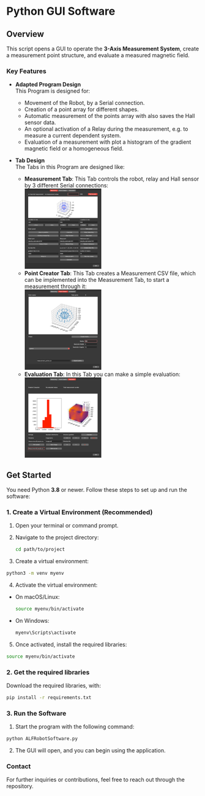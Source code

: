 # Python GUI Software

## Overview

This script opens a GUI to operate the **3-Axis Measurement System**, create a measurement point structure, and evaluate a measured magnetic field.

### Key Features
- **Adapted Program Design**  
  This Program is designed for:
  - Movement of the Robot, by a Serial connection.
  - Creation of a point array for different shapes.
  - Automatic measurement of the points array with also saves the Hall sensor data.
  - An optional activation of a Relay during the measurement, e.g. to measure a current dependent system.
  - Evaluation of a measurement with plot a histogram of the gradient magnetic field or a homogeneous field.

- **Tab Design**  
  The Tabs in this Program are designed like:
  - **Measurement Tab**: This Tab controls the robot, relay and Hall sensor by 3 different Serial connections:  
    <img src="Screenshots/measurementImage.png" width="200">  
  - **Point Creator Tab**: This Tab creates a Measurement CSV file, which can be implemented into the Measurement Tab, to start a measurement through it:  
    <img src="Screenshots/pointCreatorImage.png" width="200">  
  - **Evaluation Tab**: In this Tab you can make a simple evaluation:  
    <img src="Screenshots/evaluationImage.png" width="200">  

## Get Started

You need Python **3.8** or newer. Follow these steps to set up and run the software:

### 1. Create a Virtual Environment (Recommended)

1. Open your terminal or command prompt.
2. Navigate to the project directory:
   ```bash
   cd path/to/project
   ```

3. Create a virtual environment:
  ```bash
  python3 -m venv myenv
  ```

4. Activate the virtual environment:
 - On macOS/Linux:
    ```bash
    source myenv/bin/activate
    ```

- On Windows:
    ```bash
    myenv\Scripts\activate
    ```

5. Once activated, install the required libraries:
  ```bash
  source myenv/bin/activate
  ```
### 2. Get the required libraries
Download the required libraries, with:
```bash
pip install -r requirements.txt
```
### 3. Run the Software
1. Start the program with the following command:
  ```bash
  python ALFRobotSoftware.py
  ```

2. The GUI will open, and you can begin using the application.

### Contact
For further inquiries or contributions, feel free to reach out through the repository. 
